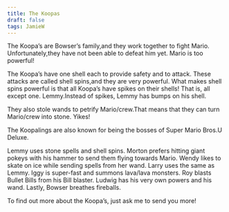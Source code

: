 ```yaml
---
title: The Koopas
draft: false
tags: JamieW
---
```


The Koopa’s are Bowser’s family,and they work together to fight Mario.
Unfortunately,they have not been able to defeat him yet. Mario is too powerful!

The Koopa’s have one shell each to provide safety and to attack.
These attacks are called shell spins,and they are very powerful.
What makes shell spins powerful is that all Koopa’s have spikes
on their shells! That is, all except one. Lemmy.Instead of spikes,
Lemmy has bumps on his shell.

They also stole wands to petrify Mario/crew.That means that they can
turn Mario/crew into stone. Yikes!

The Koopalings are also known for being the bosses of Super Mario
Bros.U Deluxe. 

Lemmy uses stone spells and shell spins. Morton prefers hitting giant pokeys with his hammer to send them flying towards Mario. Wendy likes 
to skate on ice while sending spells from her wand. Larry uses the same as
Lemmy. Iggy is super-fast and summons lava/lava monsters. Roy blasts 
Bullet Bills from his Bill blaster. Ludwig has his very own powers and his wand. Lastly, Bowser breathes fireballs.

To find out more about the Koopa’s, just ask me to send you more!



